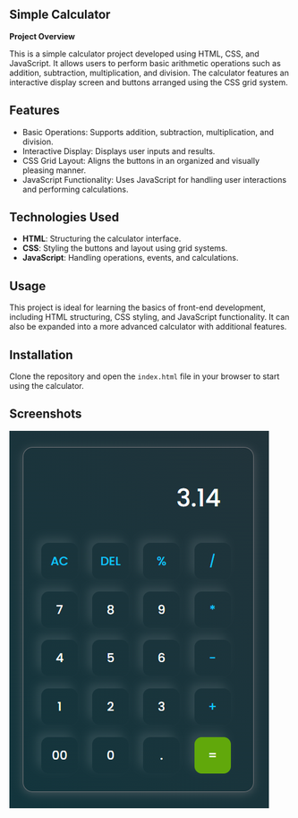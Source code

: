 
## **Simple Calculator**

**Project Overview**

This is a simple calculator project developed using HTML, CSS, and JavaScript. It allows users to perform basic arithmetic operations such as addition, subtraction, multiplication, and division. The calculator features an interactive display screen and buttons arranged using the CSS grid system.



## Features

- Basic Operations: Supports addition, subtraction, multiplication, and division.
- Interactive Display: Displays user inputs and results.
- CSS Grid Layout: Aligns the buttons in an organized and visually pleasing manner.
- JavaScript Functionality: Uses JavaScript for handling user interactions and performing calculations.

## Technologies Used
- **HTML**: Structuring the calculator interface.
- **CSS**: Styling the buttons and layout using grid systems.
- **JavaScript**: Handling operations, events, and calculations.
## Usage
This project is ideal for learning the basics of front-end development, including HTML structuring, CSS styling, and JavaScript functionality. It can also be expanded into a more advanced calculator with additional features.
## Installation

Clone the repository and open the `index.html` file in your browser to start using the calculator.


    
## Screenshots

![App Screenshot](https://raw.githubusercontent.com/hariomgupta70427/Simple-Calculator-html-css-js/refs/heads/main/images/Screenshot_1.png)

